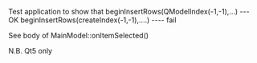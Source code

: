 Test application to show that
beginInsertRows(QModelIndex(-1,-1),...) --- OK
beginInsertRows(createIndex(-1,-1),....) ---- fail

See body of MainModel::onItemSelected()

N.B. Qt5 only
